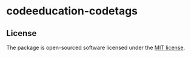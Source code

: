 # codeeducation-codetags

## License

The package is open-sourced software licensed under the [MIT license](http://opensource.org/licenses/MIT).
